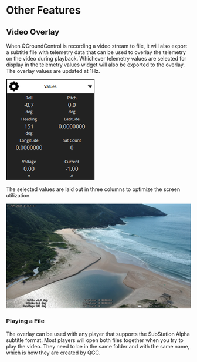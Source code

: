 # Other Features

## Video Overlay

When QGroundControl is recording a video stream to file, it will also export a subtitle file with telemetry data that can be used to overlay the telemetry on the video during playback. Whichever telemetry values are selected for display in the telemetry values widget will also be exported to the overlay. The overlay values are updated at 1Hz.

<img src="/images/reference/reference-qgc-overlay-widget.png" class="img-responsive img-center" style="max-height:600px;">

The selected values are laid out in three columns to optimize the screen utilization.

<img src="/images/reference/reference-qgc-overlay-capture.png" class="img-responsive img-center" style="max-height:600px;">

### Playing a File

The overlay can be used with any player that supports the SubStation Alpha subtitle format. Most players will open both files together when you try to play the video. They need to be in the same folder and with the same name, which is how they are created by QGC.
